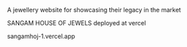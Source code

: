 A jewellery website for showcasing their legacy in the market 

SANGAM HOUSE OF JEWELS 
deployed at vercel 

sangamhoj-1.vercel.app